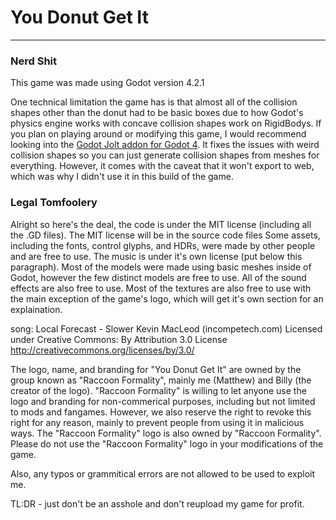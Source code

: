 # You Donut Get It
---
### Nerd Shit
This game was made using Godot version 4.2.1

One technical limitation the game has is that almost all of the collision shapes other than the donut had to be basic boxes due to how Godot's physics engine works with concave collision shapes work on RigidBodys. If you plan on playing around or modifying this game, I would recommend looking into the [Godot Jolt addon for Godot 4](https://github.com/godot-jolt/godot-jolt). It fixes the issues with weird collision shapes so you can just generate collision shapes from meshes for everything. However, it comes with the caveat that it won't export to web, which was why I didn't use it in this build of the game.

### Legal Tomfoolery
Alright so here's the deal, the code is under the MIT license (including all the .GD files). The MIT license will be in the source code files Some assets, including the fonts, control glyphs, and HDRs, were made by other people and are free to use. The music is under it's own license (put below this paragraph). Most of the models were made using basic meshes inside of Godot, however the few distinct models are free to use. All of the sound effects are also free to use. Most of the textures are also free to use with the main exception of the game's logo, which will get it's own section for an explaination.

song: Local Forecast - Slower Kevin MacLeod (incompetech.com) Licensed under Creative Commons: By Attribution 3.0 License http://creativecommons.org/licenses/by/3.0/

The logo, name, and branding for "You Donut Get It" are owned by the group known as "Raccoon Formality", mainly me (Matthew) and Billy (the creator of the logo). "Raccoon Formality" is willing to let anyone use the logo and branding for non-commerical purposes, including but not limited to mods and fangames. However, we also reserve the right to revoke this right for any reason, mainly to prevent people from using it in malicious ways.
The "Raccoon Formality" logo is also owned by "Raccoon Formality". Please do not use the "Raccoon Formality" logo in your modifications of the game.

Also, any typos or grammitical errors are not allowed to be used to exploit me.

TL:DR - just don't be an asshole and don't reupload my game for profit.
